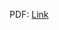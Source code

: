 PDF: [Link](https://github.com/devpolas/how-array-and-object-work-behind-the-scenes/blob/main/Array%20and%20Object.pdf)
